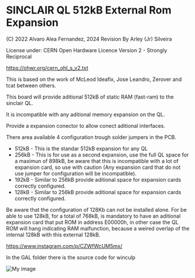 # SINCLAIR QL 512kB External Rom Expansion

(C) 2022 Alvaro Alea Fernandez, 2024 Revision By Arley (Jr) Silveira

License under: CERN Open Hardware Licence Version 2 - Strongly Reciprocal

https://ohwr.org/cern_ohl_s_v2.txt

This is based on the work of McLeod Ideafix, Jose Leandro, Zerover and tcat between others. 

This board will provide aditional 512kB of static RAM (fast-ram) to the sinclair QL.

It is incompatible with any aditional memory expansion on the QL.

Provide a expansion conector to allow conect aditional interfaces.

There area available 4 configuration trough solder jumpers in the PCB.
* 512kB - This is the standar 512kB expansion for any QL
* 256kB - This is for use as a second expansion, use the full QL space for a maximun of 898kB, be aware that this is incompatible with a lot of expansion card, so use with caution (Any expansion card that do not use jumper for configuration will be incompatible).
* 192kB - Similar to 256kB provide aditional space for expansion cards correctly configured.
* 128kB - Similar to 256kB provide aditional space for expansion cards correctly configured.

Be aware that the configuration of 128Kb can not be installed alone.
For be able to use 128kB, for a total of 768kB, is mandatory to have an aditional expansion card that put ROM in address E00000h, in other case the QL ROM will hang indicating RAM malfunction, because a weired overlap of the internal 128kB with this external 128kB.

https://www.instagram.com/p/CZWfWcUM5mx/

In the GAL folder there is the source code for winculp 

![My image](qlexternal512kram_MIX.png) 



